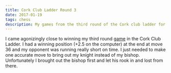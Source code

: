```yaml
---
title: Cork Club Ladder Round 3
date: 2017-01-19
tags: chess
description: My games from the third round of the Cork club ladder for the 2016-2017 season
---
```


I came agonizingly close to winning my third round [game](http://www.gerardcondon.com/chess/cork-club-ladder-2016-2017/793-condon-gerard-3.html) in the Cork Club Ladder. 
I had a winning position (+2.5 on the computer) at the end at move 36 and my opponent was running really short on time. 
I just needed to make one accurate move to bring out my knight instead of my bishop. 
Unfortunately I brought out the bishop first and let his rook in and lost from there.
